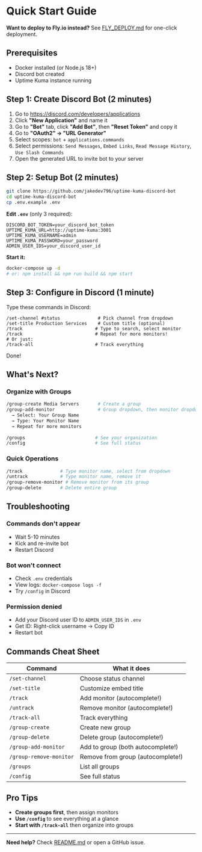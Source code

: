 # Quick Start Guide

**Want to deploy to Fly.io instead?** See [FLY_DEPLOY.md](FLY_DEPLOY.md) for one-click deployment.

## Prerequisites

- Docker installed (or Node.js 18+)
- Discord bot created
- Uptime Kuma instance running

## Step 1: Create Discord Bot (2 minutes)

1. Go to https://discord.com/developers/applications
2. Click **"New Application"** and name it
3. Go to **"Bot"** tab, click **"Add Bot"**, then **"Reset Token"** and copy it
4. Go to **"OAuth2" → "URL Generator"**
5. Select scopes: `bot` + `applications.commands`
6. Select permissions: `Send Messages`, `Embed Links`, `Read Message History`, `Use Slash Commands`
7. Open the generated URL to invite bot to your server

## Step 2: Setup Bot (2 minutes)

```bash
git clone https://github.com/jakedev796/uptime-kuma-discord-bot
cd uptime-kuma-discord-bot
cp .env.example .env
```

**Edit `.env`** (only 3 required):
```env
DISCORD_BOT_TOKEN=your_discord_bot_token
UPTIME_KUMA_URL=http://uptime-kuma:3001
UPTIME_KUMA_USERNAME=admin
UPTIME_KUMA_PASSWORD=your_password
ADMIN_USER_IDS=your_discord_user_id
```

**Start it:**
```bash
docker-compose up -d
# or: npm install && npm run build && npm start
```

## Step 3: Configure in Discord (1 minute)

Type these commands in Discord:

```
/set-channel #status              # Pick channel from dropdown
/set-title Production Services    # Custom title (optional)
/track                           # Type to search, select monitor
/track                           # Repeat for more monitors!
# Or just:
/track-all                       # Track everything
```

Done!

## What's Next?

### Organize with Groups

```bash
/group-create Media Servers       # Create a group
/group-add-monitor                # Group dropdown, then monitor dropdown
  → Select: Your Group Name
  → Type: Your Monitor Name
  → Repeat for more monitors
  
/groups                          # See your organization
/config                          # See full status
```

### Quick Operations

```bash
/track              # Type monitor name, select from dropdown
/untrack            # Type monitor name, remove it
/group-remove-monitor # Remove monitor from its group
/group-delete       # Delete entire group
```

## Troubleshooting

### Commands don't appear
- Wait 5-10 minutes
- Kick and re-invite bot
- Restart Discord

### Bot won't connect
- Check `.env` credentials
- View logs: `docker-compose logs -f`
- Try `/config` in Discord

### Permission denied
- Add your Discord user ID to `ADMIN_USER_IDS` in `.env`
- Get ID: Right-click username → Copy ID
- Restart bot

## Commands Cheat Sheet

| Command | What it does |
|---------|--------------|
| `/set-channel` | Choose status channel |
| `/set-title` | Customize embed title |
| `/track` | Add monitor (autocomplete!) |
| `/untrack` | Remove monitor (autocomplete!) |
| `/track-all` | Track everything |
| `/group-create` | Create new group |
| `/group-delete` | Delete group (autocomplete!) |
| `/group-add-monitor` | Add to group (both autocomplete!) |
| `/group-remove-monitor` | Remove from group (autocomplete!) |
| `/groups` | List all groups |
| `/config` | See full status |

## Pro Tips

- **Create groups first**, then assign monitors
- **Use `/config`** to see everything at a glance
- **Start with `/track-all`** then organize into groups

---

**Need help?** Check [README.md](README.md) or open a GitHub issue.